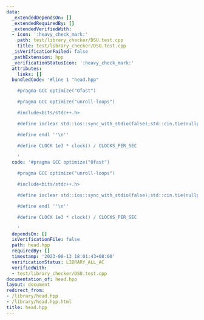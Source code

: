 ```yaml
---
data:
  _extendedDependsOn: []
  _extendedRequiredBy: []
  _extendedVerifiedWith:
  - icon: ':heavy_check_mark:'
    path: test/library_checker/DSU.test.cpp
    title: test/library_checker/DSU.test.cpp
  _isVerificationFailed: false
  _pathExtension: hpp
  _verificationStatusIcon: ':heavy_check_mark:'
  attributes:
    links: []
  bundledCode: '#line 1 "head.hpp"

    #pragma GCC optimize("Ofast")

    #pragma GCC optimize("unroll-loops")

    #include<bits/stdc++.h>

    #define ioclear std::ios::sync_with_stdio(false);std::cin.tie(nullptr);std::cout.tie(nullptr);

    #define endl ''\n''

    #define CLOCK 1e3 * clock() / CLOCKS_PER_SEC

    '
  code: '#pragma GCC optimize("Ofast")

    #pragma GCC optimize("unroll-loops")

    #include<bits/stdc++.h>

    #define ioclear std::ios::sync_with_stdio(false);std::cin.tie(nullptr);std::cout.tie(nullptr);

    #define endl ''\n''

    #define CLOCK 1e3 * clock() / CLOCKS_PER_SEC

    '
  dependsOn: []
  isVerificationFile: false
  path: head.hpp
  requiredBy: []
  timestamp: '2023-08-13 18:01:43+08:00'
  verificationStatus: LIBRARY_ALL_AC
  verifiedWith:
  - test/library_checker/DSU.test.cpp
documentation_of: head.hpp
layout: document
redirect_from:
- /library/head.hpp
- /library/head.hpp.html
title: head.hpp
---
```

